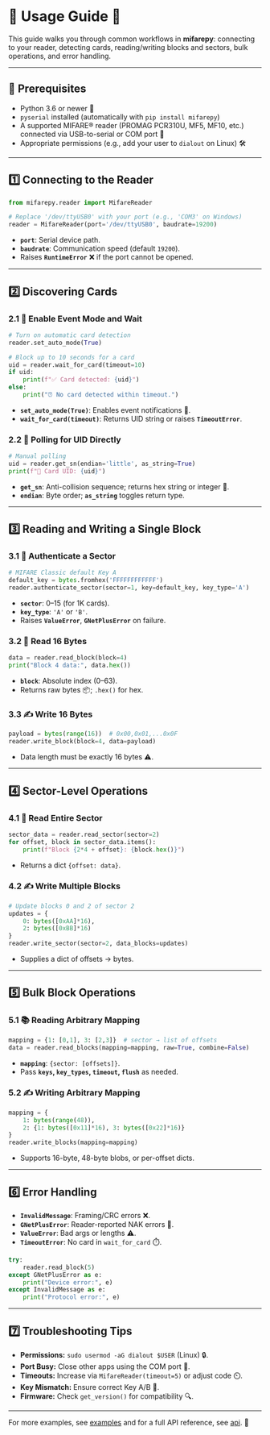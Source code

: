 # 📘 Usage Guide 🚀

This guide walks you through common workflows in **mifarepy**: connecting to your reader, detecting cards, reading/writing blocks and sectors, bulk operations, and error handling.

---

## 🔧 Prerequisites

- Python 3.6 or newer 🐍
- `pyserial` installed (automatically with `pip install mifarepy`)
- A supported MIFARE® reader (PROMAG PCR310U, MF5, MF10, etc.) connected via USB-to-serial or COM port 🔌
- Appropriate permissions (e.g., add your user to `dialout` on Linux) 🛠️

---

## 1️⃣ Connecting to the Reader

```python
from mifarepy.reader import MifareReader

# Replace '/dev/ttyUSB0' with your port (e.g., 'COM3' on Windows)
reader = MifareReader(port='/dev/ttyUSB0', baudrate=19200)
```

- **`port`**: Serial device path.
- **`baudrate`**: Communication speed (default `19200`).
- Raises **`RuntimeError`** ❌ if the port cannot be opened.

---

## 2️⃣ Discovering Cards

### 2.1 🔄 Enable Event Mode and Wait

```python
# Turn on automatic card detection
reader.set_auto_mode(True)

# Block up to 10 seconds for a card
uid = reader.wait_for_card(timeout=10)
if uid:
    print(f"✅ Card detected: {uid}")
else:
    print("⏰ No card detected within timeout.")
```

- **`set_auto_mode(True)`**: Enables event notifications 🔔.
- **`wait_for_card(timeout)`**: Returns UID string or raises **`TimeoutError`**.

### 2.2 📶 Polling for UID Directly

```python
# Manual polling
uid = reader.get_sn(endian='little', as_string=True)
print(f"🎴 Card UID: {uid}")
```

- **`get_sn`**: Anti-collision sequence; returns hex string or integer 🔢.
- **`endian`**: Byte order; **`as_string`** toggles return type.

---

## 3️⃣ Reading and Writing a Single Block

### 3.1 🔐 Authenticate a Sector

```python
# MIFARE Classic default Key A
default_key = bytes.fromhex('FFFFFFFFFFFF')
reader.authenticate_sector(sector=1, key=default_key, key_type='A')
```

- **`sector`**: 0–15 (for 1K cards).
- **`key_type`**: `'A'` or `'B'`.
- Raises **`ValueError`**, **`GNetPlusError`** on failure.

### 3.2 📖 Read 16 Bytes

```python
data = reader.read_block(block=4)
print("Block 4 data:", data.hex())
```

- **`block`**: Absolute index (0–63).
- Returns raw bytes 📦; `.hex()` for hex.

### 3.3 ✍️ Write 16 Bytes

```python
payload = bytes(range(16))  # 0x00,0x01,...0x0F
reader.write_block(block=4, data=payload)
```

- Data length must be exactly 16 bytes ⚠️.

---

## 4️⃣ Sector-Level Operations

### 4.1 🔄 Read Entire Sector

```python
sector_data = reader.read_sector(sector=2)
for offset, block in sector_data.items():
    print(f"Block {2*4 + offset}: {block.hex()}")
```

- Returns a dict `{offset: data}`.

### 4.2 ✍️ Write Multiple Blocks

```python
# Update blocks 0 and 2 of sector 2
updates = {
    0: bytes([0xAA]*16),
    2: bytes([0xBB]*16)
}
reader.write_sector(sector=2, data_blocks=updates)
```

- Supplies a dict of offsets → bytes.

---

## 5️⃣ Bulk Block Operations

### 5.1 📚 Reading Arbitrary Mapping

```python
mapping = {1: [0,1], 3: [2,3]}  # sector → list of offsets
data = reader.read_blocks(mapping=mapping, raw=True, combine=False)
```

- **`mapping`**: `{sector: [offsets]}`.
- Pass **`keys`, `key_types`, `timeout`, `flush`** as needed.

### 5.2 ✍️ Writing Arbitrary Mapping

```python
mapping = {
    1: bytes(range(48)),
    2: {1: bytes([0x11]*16), 3: bytes([0x22]*16)}
}
reader.write_blocks(mapping=mapping)
```

- Supports 16-byte, 48-byte blobs, or per-offset dicts.

---

## 6️⃣ Error Handling

- **`InvalidMessage`**: Framing/CRC errors ❌.
- **`GNetPlusError`**: Reader-reported NAK errors 🚫.
- **`ValueError`**: Bad args or lengths ⚠️.
- **`TimeoutError`**: No card in `wait_for_card` ⏱️.

```python
try:
    reader.read_block(5)
except GNetPlusError as e:
    print("Device error:", e)
except InvalidMessage as e:
    print("Protocol error:", e)
```

---

## 7️⃣ Troubleshooting Tips

- **Permissions:** `sudo usermod -aG dialout $USER` (Linux) 🔒.
- **Port Busy:** Close other apps using the COM port 🚪.
- **Timeouts:** Increase via `MifareReader(timeout=5)` or adjust code ⏲️.
- **Key Mismatch:** Ensure correct Key A/B 🔑.
- **Firmware:** Check `get_version()` for compatibility 🔍.

---

For more examples, see [examples](examples.md) and for a full API reference, see [api](api.md). 🎉

